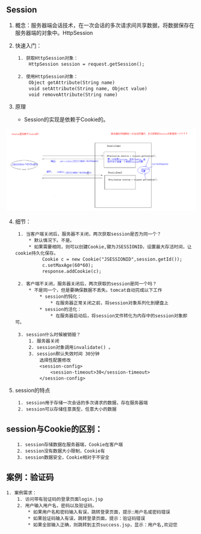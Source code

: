 ## Session
1. 概念：服务器端会话技术，在一次会话的多次请求间共享数据，将数据保存在服务器端的对象中。HttpSession

2. 快速入门：

	    1. 获取HttpSession对象：
	    	HttpSession session = request.getSession();
	    
	    2. 使用HttpSession对象：
	    	Object getAttribute(String name)  
	    	void setAttribute(String name, Object value)
	    	void removeAttribute(String name)  

3. 原理
	* Session的实现是依赖于Cookie的。

![](assets/1.png)

4. 细节：

	    1. 当客户端关闭后，服务器不关闭，两次获取session是否为同一个？
	    	* 默认情况下。不是。
	    	* 如果需要相同，则可以创建Cookie,键为JSESSIONID，设置最大存活时间，让cookie持久化保存。
	    		 Cookie c = new Cookie("JSESSIONID",session.getId());
	             c.setMaxAge(60*60);
	             response.addCookie(c);
    
	    2. 客户端不关闭，服务器关闭后，两次获取的session是同一个吗？
	    	* 不是同一个，但是要确保数据不丢失。tomcat自动完成以下工作
	    		* session的钝化：
	    			* 在服务器正常关闭之前，将session对象系列化到硬盘上
	    		* session的活化：
	    			* 在服务器启动后，将session文件转化为内存中的session对象即可。
	    		
	    3. session什么时候被销毁？
	    	1. 服务器关闭
	    	2. session对象调用invalidate() 。
	    	3. session默认失效时间 30分钟
	    		选择性配置修改	
	    		<session-config>
	    	        <session-timeout>30</session-timeout>
	    	    </session-config>

 5. session的特点
 
	     1. session用于存储一次会话的多次请求的数据，存在服务器端
	     2. session可以存储任意类型，任意大小的数据
    
## session与Cookie的区别：
		1. session存储数据在服务器端，Cookie在客户端
		2. session没有数据大小限制，Cookie有
		3. session数据安全，Cookie相对于不安全

## 案例：验证码
	1. 案例需求：
		1. 访问带有验证码的登录页面login.jsp
		2. 用户输入用户名，密码以及验证码。
			* 如果用户名和密码输入有误，跳转登录页面，提示:用户名或密码错误
			* 如果验证码输入有误，跳转登录页面，提示：验证码错误
			* 如果全部输入正确，则跳转到主页success.jsp，显示：用户名,欢迎您
